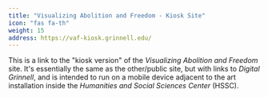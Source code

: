 ```yaml
---
title: "Visualizing Abolition and Freedom - Kiosk Site"
icon: "fas fa-th"
weight: 15
address: https://vaf-kiosk.grinnell.edu/
---
```

This is a link to the "kiosk version" of the _Visualizing Abolition and Freedom_ site.  It's essentially the same as the other/public site, but with links to _Digital Grinnell_, and is intended to run on a mobile device adjacent to the art installation inside the _Humanities and Social Sciences Center_ (HSSC).
